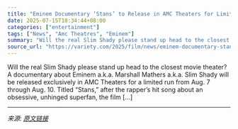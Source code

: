 ```yaml
---
title: "Eminem Documentary ‘Stans’ to Release in AMC Theaters for Limited Run"
date: 2025-07-15T18:34:44+08:00
categories: ["entertainment"]
tags: ["News", "Amc Theatres", "Eminem"]
summary: "Will the real Slim Shady please stand up head to the closest movie theater? A documentary about Eminem a.k.a. Marshall Mathers a.k.a. Slim Shady will be released exclusively in AMC Theaters for a limi"
source_url: "https://variety.com/2025/film/news/eminem-documentary-stans-amc-theaters-release-1236460929/"
---
```


Will the real Slim Shady please stand up head to the closest movie theater? A documentary about Eminem a.k.a. Marshall Mathers a.k.a. Slim Shady will be released exclusively in AMC Theaters for a limited run from Aug. 7 through Aug. 10. Titled &#8220;Stans,&#8221; after the rapper&#8217;s hit song about an obsessive, unhinged superfan, the film [&#8230;]

---

*来源: [原文链接](https://variety.com/2025/film/news/eminem-documentary-stans-amc-theaters-release-1236460929/)*
